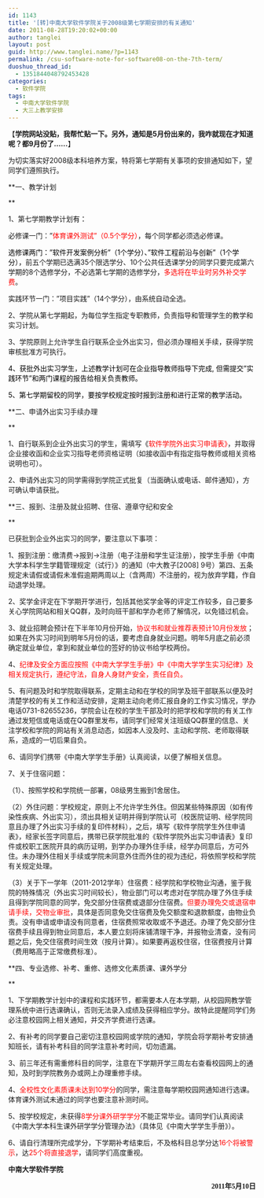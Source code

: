 ```yaml
---
id: 1143
title: '[转]中南大学软件学院关于2008级第七学期安排的有关通知'
date: 2011-08-28T19:20:02+00:00
author: tanglei
layout: post
guid: http://www.tanglei.name/?p=1143
permalink: /csu-software-note-for-software08-on-the-7th-term/
duoshuo_thread_id:
  - 1351844048792453428
categories:
  - 软件学院
tags:
  - 中南大学软件学院
  - 大三上教学安排
---
```

【**学院网站没贴，我帮忙贴一下。另外，通知是5月份出来的，我咋就现在才知道呢？都9月份了……**】

为切实落实好2008级本科培养方案，特将第七学期有关事项的安排通知如下，望同学们遵照执行。

**一、教学计划
  
** 

1、第七学期教学计划<span style="color: black;">有：<br /> </span>

必修课一门：&#8221;<span style="color: red;">体育课外测试&#8221;（0.5个学分）</span>，每个同学都必须选必修课。

<span style="color: black;">选修课两门：&#8221;软件开发案例分析&#8221;（1个学分）、&#8221;软件工程前沿与创新&#8221;（1个学分），</span>前五个学期已选满35个限选学分、10个公共任选课学分的同学只要完成第六学期的8个选修学分，不必选第七学期的选修学分，<span style="color: red;">多选将在毕业时另外补交学费</span>。

<span style="color: black;">实</span>践环节一门：&#8221;项目实践&#8221;（14个学分），由系统自动全选。

2、学院从第七学期起，为每位学生指定专职教师，负责指导和管理学生的教学和实习计划。<span style="color: black;"><br /> </span>

3、学院原则上允许学生自行联系企业外出实习，但必须办理相关手续，获得学院审核批准方可执行。

<span style="color: black;">4、获批外出实习学生，上述教学计划可在企业指导教师指导下完成, 但需提交&#8221;实践环节&#8221;和两门课程的报告给相关负责教师。<br /> </span>

<span style="color: black;">5、第七学期留校的同学，要按学校规定按时报到注册和进行正常的教学活动。<br /> </span>

**二、申请外出实习手续办理
  
** 

1、自行联系到企业外出实习的学生，需填写《<span style="color: red;">软件学院外出实习申请表》</span>，并取得企业接收函和企业实习指导老师资格证明（如接收函中有指定指导教师或相关资格说明也可）。

2、申请外出实习的同学需得到学院正式批复（当面确认或电话、邮件通知），方可确认申请获批。

**三、报到、注册及就业招聘、住宿、遵章守纪和安全
  
** 

已获批到企业外出实习的同学，要注意以下事项：

1、报到注册：缴清费→报到→注册（电子注册和学生证注册），按学生手册《中南大学本科学生学籍管理规定（试行）》的通知（中大教子[2008] 9号）第四、五条规定未请假或请假未准假逾期两周以上（含两周）不注册的，视为放弃学籍，作自动退学处理。

2、奖学金评定在下学期开学进行，包括其他奖学金等的评定工作较多，自己要多关心学院网站和相关QQ群，及时向班干部和学办老师了解情况，以免错过机会。

3、就业招聘会预计在下半年10月份开始，<span style="color: red;">协议书和就业推荐表预计10月份发放</span>；如果在外实习时间到明年5月份的话，要考虑自身就业问题。明年5月底之前必须确定就业单位，拿到和就业单位的签好的协议书给学校两份。

4、<span style="color: red;">纪律及安全方面应按照《中南大学学生手册》中《中南大学学生实习纪律》及相关规定执行，遵纪守法，自身人身财产安全，责任自负。<br /> </span>

5、有问题及时和学院取得联系，定期主动和在学校的同学及班干部联系以便及时清楚学校的有关工作和活动安排，定期主动向老师汇报自身的工作实习情况，学办电话0731-82655236，学院会让在校的学生干部及时的把学校和学院的有关工作通过发短信或电话或在QQ群里发布，请同学们经常关注班级QQ群里的信息、关注学校和学院的网站有关消息动态，如因本人没及时、主动和学院、老师取得联系，造成的一切后果自负。

6、请同学们携带《中南大学学生手册》认真阅读，以便了解相关信息。

7、关于住宿问题：

（1）、按照学校和学院统一部署，08级男生搬到1舍居住。

（2）外住问题：学校规定，原则上不允许学生外住。但因某些特殊原因（如有传染性疾病、外出实习），须出具相关证明并得到学院认可（校医院证明、经学院同意且办理了外出实习手续的复印件材料），之后，填写《软件学院学生外住申请表》，经家长签字同意后，携带已获学院批准的《软件学院外出实习申请表》复印件或校职工医院开具的病历证明，到学办办理外住手续，经学办同意后，方可外住。未办理外住相关手续或学院未同意外住而外住的视为违纪，将依照学校和学院有关规定处理。

（3）关于下一学年（2011-2012学年）住宿费：经学院和学校物业沟通，鉴于我院的特殊情况（外出实习时间较长），物业部门可以考虑对在学院办理了外住手续且得到学院同意的同学，免交部分住宿费或退部分住宿费。<span style="color: red;">但要办理免交或退宿申请手续，交物业审批</span>，具体是否同意免交住宿费及免交额度和退款额度，由物业负责。没有申请或申请没有同意者，住宿费照常收取或不予退还。办理了免交部分住宿费手续且得到物业同意后，本人要立刻将床铺清理干净，并报物业清查，没有问题之后，免交住宿费时间生效（按月计算）。如果要再返校住宿，住宿费按月计算（费用略高于正常缴费标准）。

**四、专业选修、补考、重修、选修文化素质课、课外学分
  
** 

1、下学期教学计划中的课程和实践环节，都需要本人在本学期，从校园网教学管理系统中进行选课确认，否则无法录入成绩及获得相应学分。故特此提醒同学们务必注意校园网上相关通知，并交齐学费进行选课。

2、有补考的同学要自己密切注意校园网或学院的通知，学院会将学期补考安排通知班长，请有补考科目的同学注意补考时间，切勿遗漏。

3、前三年还有需重修科目的同学，注意在下学期开学三周左右查看校园网上的通知，及时到学院教务办或网上办理重修手续。

4、<span style="color: red;">全校性文化素质课未达到10学分</span>的同学，需注意每学期校园网通知进行选课。体育课外测试未通过的同学也要注意补测时间。

5、按学校规定，未获得<span style="color: red;">8学分课外研学学分</span>不能正常毕业。请同学们认真阅读《中南大学本科生课外研学学分管理办法》（具体见《中南大学学生手册》）。

6、请自行清理所完成学分，下学期补考结束后，不及格科目总学分达<span style="color: #ff0000;">16个将被警示</span>，达<span style="color: #ff0000;">25个将直接退学</span>，请同学们高度重视。

<span class="Apple-style-span" style="font-family: 新宋体;"><strong>中南大学软件学院</strong></span>

<p style="text-align: right;">
  <span style="font-family: 新宋体;"><strong>2011年5月10日 </strong></span>
</p>
